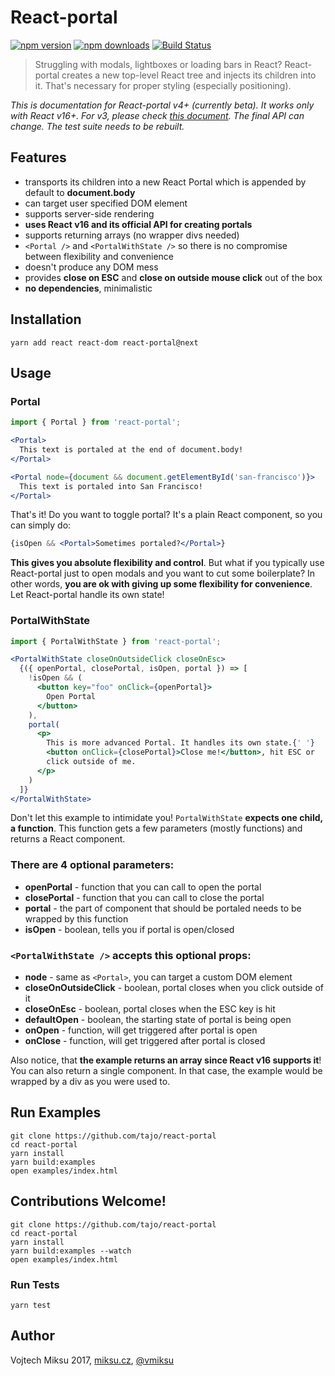 React-portal
============
[![npm version](https://img.shields.io/npm/v/react-portal.svg?style=flat-square)](https://www.npmjs.com/package/react-portal)
[![npm downloads](https://img.shields.io/npm/dm/react-portal.svg?style=flat-square)](https://www.npmjs.com/package/react-portal)
[![Build Status](https://travis-ci.org/tajo/react-portal.svg?branch=master)](https://travis-ci.org/tajo/react-portal)

> Struggling with modals, lightboxes or loading bars in React? React-portal creates a new top-level React tree and injects its children into it. That's necessary for proper styling (especially positioning).

*This is documentation for React-portal v4+ (currently beta). It works only with React v16+. For v3, please check [this document](READMEv3.MD). The final API can change. The test suite needs to be rebuilt.*

## Features

- transports its children into a new React Portal which is appended by default to **document.body**
- can target user specified DOM element
- supports server-side rendering
- **uses React v16 and its official API for creating portals**
- supports returning arrays (no wrapper divs needed)
- `<Portal />` and `<PortalWithState />` so there is no compromise between flexibility and convenience
- doesn't produce any DOM mess
- provides **close on ESC** and **close on outside mouse click** out of the box
- **no dependencies**, minimalistic

## Installation

```shell
yarn add react react-dom react-portal@next
```

## Usage

### Portal

```jsx 
import { Portal } from 'react-portal';

<Portal>
  This text is portaled at the end of document.body!
</Portal>

<Portal node={document && document.getElementById('san-francisco')}>
  This text is portaled into San Francisco!
</Portal>
```

That's it! Do you want to toggle portal? It's a plain React component, so you can simply do:

```jsx
{isOpen && <Portal>Sometimes portaled?</Portal>}
```

**This gives you absolute flexibility and control**. But what if you typically use React-portal just to open modals and you want to cut some boilerplate? In other words, **you are ok with giving up some flexibility for convenience**. Let React-portal handle its own state!

### PortalWithState

```jsx 
import { PortalWithState } from 'react-portal';

<PortalWithState closeOnOutsideClick closeOnEsc>
  {({ openPortal, closePortal, isOpen, portal }) => [
    !isOpen && (
      <button key="foo" onClick={openPortal}>
        Open Portal
      </button>
    ),
    portal(
      <p>
        This is more advanced Portal. It handles its own state.{' '}
        <button onClick={closePortal}>Close me!</button>, hit ESC or
        click outside of me.
      </p>
    )
  ]}
</PortalWithState>
```

Don't let this example to intimidate you! `PortalWithState` **expects one child, a function**. This function gets a few parameters (mostly functions) and returns a React component.

### There are 4 optional parameters:

- **openPortal** - function that you can call to open the portal
- **closePortal** - function that you can call to close the portal
- **portal** - the part of component that should be portaled needs to be wrapped by this function
- **isOpen** - boolean, tells you if portal is open/closed

### `<PortalWithState />` accepts this optional props:

- **node** - same as `<Portal>`, you can target a custom DOM element
- **closeOnOutsideClick** - boolean, portal closes when you click outside of it
- **closeOnEsc** - boolean, portal closes when the ESC key is hit 
- **defaultOpen** - boolean, the starting state of portal is being open
- **onOpen** - function, will get triggered after portal is open
- **onClose** - function, will get triggered after portal is closed

Also notice, that **the example returns an array since React v16 supports it**! You can also return a single component. In that case, the example would be wrapped by a div as you were used to.

## Run Examples

```shell
git clone https://github.com/tajo/react-portal
cd react-portal
yarn install
yarn build:examples
open examples/index.html
```

## Contributions Welcome!

```shell
git clone https://github.com/tajo/react-portal
cd react-portal
yarn install
yarn build:examples --watch
open examples/index.html
```

### Run Tests

```
yarn test
```

## Author

Vojtech Miksu 2017, [miksu.cz](https://miksu.cz), [@vmiksu](https://twitter.com/vmiksu)
